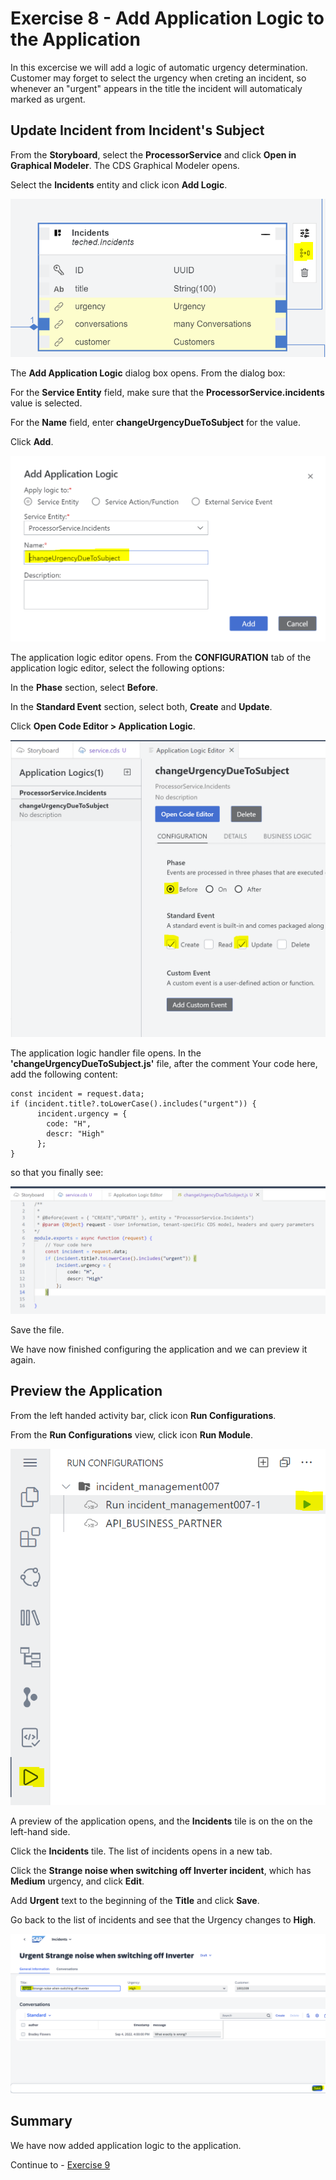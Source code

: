 # Exercise 8 - Add Application Logic to the Application
In this excercise we will add a logic of automatic urgency determination.
Customer may forget to select the urgency when creting an incident, so whenever an "urgent" appears in the title the incident will automaticaly marked as urgent.

## Update Incident from Incident's Subject

From the **Storyboard**, select the **ProcessorService** and click **Open in Graphical Modeler**.
The CDS Graphical Modeler opens.

Select the **Incidents** entity and click icon **Add Logic**.

![](/exercises/Ex8/images/addapplicationlogic.png)

The **Add Application Logic** dialog box opens.
From the dialog box:

For the **Service Entity** field, make sure that the **ProcessorService.incidents** value is selected.

For the **Name** field, enter **changeUrgencyDueToSubject** for the value.

Click **Add**.

![](/exercises/Ex8/images/applicationlogicdialog.png)

The application logic editor opens.
From the **CONFIGURATION** tab of the application logic editor, select the following options:

In the **Phase** section, select **Before**.

In the **Standard Event** section, select both, **Create** and **Update**.

Click **Open Code Editor > Application Logic**.

![](/exercises/Ex8/images/applicationlogiceditor.png)

The application logic handler file opens.
In the **'changeUrgencyDueToSubject.js'** file, after the comment Your code here, add the following content:

```
const incident = request.data;
if (incident.title?.toLowerCase().includes("urgent")) {
      incident.urgency = {      
        code: "H",        
        descr: "High"        
      };
}
```      

so that you finally see:

![](/exercises/Ex8/images/logiccode.png)

Save the file.

We have now finished configuring the application and we can preview it again.

## Preview the Application

From the left handed activity bar, click icon **Run Configurations**. 

From the **Run Configurations** view, click icon **Run Module**.

![](/exercises/Ex8/images/runconfiguration.png)

A preview of the application opens, and the **Incidents** tile is on the on the left-hand side.

Click the **Incidents** tile.
The list of incidents opens in a new tab.

Click the **Strange noise when switching off Inverter incident**, which has **Medium** urgency, and click **Edit**.

Add **Urgent** text to the beginning of the **Title** and click **Save**.

Go back to the list of incidents and see that the Urgency changes to **High**.

![](/exercises/Ex8/images/testlogic.png)


## Summary
We have now added application logic to the application. 

Continue to - [Exercise 9](../Ex9/README.md)
